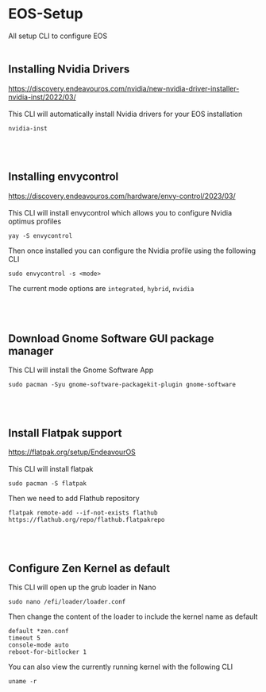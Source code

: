 # EOS-Setup
All setup CLI to configure EOS
<br>
<br>
## Installing Nvidia Drivers
<https://discovery.endeavouros.com/nvidia/new-nvidia-driver-installer-nvidia-inst/2022/03/>  
<br>
This CLI will automatically install Nvidia drivers for your EOS installation

```
nvidia-inst
```  
<br>
<br>

## Installing envycontrol  
<https://discovery.endeavouros.com/hardware/envy-control/2023/03/>  
<br>
This CLI will install envycontrol which allows you to configure Nvidia optimus profiles  

```
yay -S envycontrol
```  

Then once installed you can configure the Nvidia profile using the following CLI  

```
sudo envycontrol -s <mode>
```  

The current mode options are `integrated`, `hybrid`, `nvidia`  
<br>
<br>
<br>
## Download Gnome Software GUI package manager  
This CLI will install the Gnome Software App
```
sudo pacman -Syu gnome-software-packagekit-plugin gnome-software
```
<br>
<br>

## Install Flatpak support
<https://flatpak.org/setup/EndeavourOS>  
<br>
This CLI will install flatpak  

```
sudo pacman -S flatpak
```

Then we need to add Flathub repository  

```
flatpak remote-add --if-not-exists flathub https://flathub.org/repo/flathub.flatpakrepo
```  

<br>
<br>

## Configure Zen Kernel as default  
This CLI will open up the grub loader in Nano  

```
sudo nano /efi/loader/loader.conf
```  


Then change the content of the loader to include the kernel name as default  

```
default *zen.conf
timeout 5
console-mode auto
reboot-for-bitlocker 1
```  

You can also view the currently running kernel with the following CLI  

```
uname -r
```  

<br>
<br>
